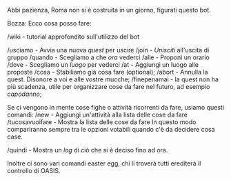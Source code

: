 Abbi pazienza, Roma non si è costruita in un giorno, figurati questo bot\.

Bozza:
Ecco cosa posso fare:

/wiki \- tutorial approfondito sull'utilizzo del bot

/usciamo \- Avvia una nuova *quest* per uscire
/join \- *Unisciti* all'uscita di gruppo
/quando \- Scegliamo a che *ora* vederci
/alle \- Proponi un orario
/dove \- Scegliamo un *luogo* per vederci
/at \- Aggiungi un luogo alle proposte
/cosa \- Stabiliamo già cosa fare \(optional\);
/abort \- Annulla la quest\. Disonore a voi e alle vostre mucche;
/finepenamai \- la quest non ha più scadenza, utile per organizzare cose da fare nel futuro, ad esempio *_capodanno_*;

Se ci vengono in mente cose fighe o attività ricorrenti da fare, usiamo questi comandi:
/new \- Aggiungi un'attività alla lista delle cose da fare
/tucosavuoifare \- Mostra la lista delle cose da fare
In questo modo compariranno sempre tra le opzioni votabili quando c'è da decidere cosa case\.

/quindi \- Mostra un *log* di ciò che si è deciso fino ad ora\.

Inoltre ci sono vari comandi easter egg, chi li troverà tutti erediterà il controllo di OASIS\.